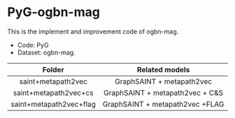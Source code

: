 # PyG-ogbn-mag
This is the implement and improvement code of ogbn-mag.

+ Code: PyG
+ Dataset: ogbn-mag.

|       Folder       |      Related models       |
| :----------------: | :-----------------------: |
| saint+metapath2vec | GraphSAINT + metapath2vec |
| saint+metapath2vec+cs | GraphSAINT + metapath2vec + C&S |
| saint+metapath2vec+flag | GraphSAINT + metapath2vec +FLAG |



